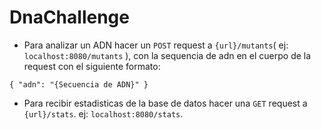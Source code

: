 # DnaChallenge


- Para analizar un ADN hacer un `POST` request a `{url}/mutants`( ej: `localhost:8080/mutants` ), con la sequencia de adn en el cuerpo de la request con el siguiente formato: 

`
{ "adn": "{Secuencia de ADN}" }
`

- Para recibir estadisticas de la base de datos hacer una `GET` request a `{url}/stats`. ej: `localhost:8080/stats`.
